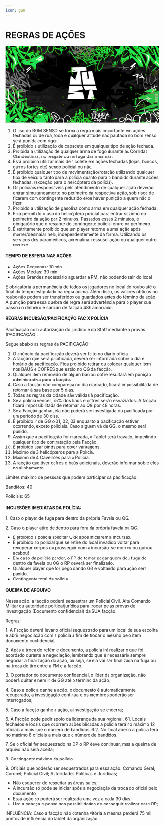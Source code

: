 ```yaml
---
icon: gun
---
```


# REGRAS DE AÇÕES

![](.gitbook/assets/bannerjust.png)

1. O uso do BOM SENSO se torna a regra mais importante em ações fechadas ou de rua, toda e qualquer atitude não pautada no bom senso será punida com rigor.
2. É proibido a utilização de capacete em qualquer tipo de ação fechada.
3. Proibida a utilização de qualquer arma de fogo durante as Corridas Clandestinas, no resgate ou na fuga das mesmas.
4. Está proibido utilizar mais de 1 colete em ações fechadas (lojas, bancos, carros fortes etc) sendo policial ou não.
5. É proibido qualquer tipo de movimentação/rotação utilizando qualquer tipo de veículo tanto para a polícia quanto para o bandido durante ações fechadas. (exceção para o helicóptero da polícia).
6. Os policiais responsáveis pelo atendimento de qualquer ação deverão entrar simultaneamente no perímetro da respectiva ação, sob risco de ficarem com contingente reduzido e/ou haver punição a quem não o fizer.
7. Proibido a utilização de gasolina como arma em qualquer ação fechada.
8. Fica permitido o uso do helicóptero policial para entrar sozinho no perímetro da ação por 2 minutos. Passados esses 2 minutos, é obrigatório que o restante do contingente policial entre no perímetro.
9. É estritamente proibido que um player retorne a uma ação após morrer/desmaiar nela, independentemente da forma. Utilizando os serviços dos paramédicos, adrenalina, ressuscitação ou qualquer outro recurso.

#### **TEMPO DE ESPERA NAS AÇÕES** <a href="#tempo-de-espera-nas-acoes" id="tempo-de-espera-nas-acoes"></a>

* Ações Pequenas: 10 min
* Ações Médias: 30 min
* Ações Grandes necessário aguardar a PM, não podendo sair do local

É obrigatória a permanência de todos os jogadores no local do roubo até o final do tempo estipulado na regra acima. Além disso, os valores obtidos no roubo não podem ser transferidos ou guardados antes do término da ação. A punição para essa quebra de regra será advertência para o player que passou o dinheiro e sanção de facção 48h amarrado.

#### **REGRAS INCURSÃO/PACIFICAÇÃO FAC X POLÍCIA** <a href="#regras-incursao-pacificacao-fac-x-policia" id="regras-incursao-pacificacao-fac-x-policia"></a>

Pacificação com autorização do jurídico e da Staff mediante a provas (PACIFICAÇÃO).

Segue abaixo as regras da PACIFICAÇÃO:

1. O anúncio da pacificação deverá ser feito no diário oficial.
2. A facção que será pacificada, deverá ser informada sobre o dia e horário da pacificação. Fica proibido retirar ou colocar qualquer item nos BAÚS e COFRES que estão no QG da facção.
3. Qualquer item removido de algum baú ou cofre resultará em punição administrativa para a facção.
4. Caso a facção não compareça no dia marcado, ficará impossibilitada de retornar à sua base por 5 dias.
5. Todas as regras da cidade são válidas à pacificação.
6. Se a polícia vencer, 75% dos baús e cofres serão esvaziados. A facção ficará impossibilitada de retornar ao QG por 48 horas.
7. Se a Facção ganhar, ela não poderá ser investigada ou pacificada por um período de 30 dias.
8. É proibido ir de GG o 01, 02, 03 enquanto a pacificação estiver ocorrendo, exceto policiais. Caso alguém vá de GG, o mesmo será punido.
9. Assim que a pacificação for marcada, o Tablet será travado, impedindo qualquer tipo de contratação pela Facção.
10. É proibido usar binds para obter vantagens.
11. Máximo de 3 helicópteros para a Polícia.
12. Máximo de 4 Caveirões para a Polícia.
13. A facção que tiver cofres e baús adicionais, deverão informar sobre eles no alinhamento.

Limites máximo de pessoas que podem participar da pacificação:

Bandidos: 40

Policiais: 65

#### **INCURSÕES IMEDIATAS DA POLÍCIA:** <a href="#incursoes-imediatas-da-policia" id="incursoes-imediatas-da-policia"></a>

1\. Caso o player de fuga para dentro da própria Favela ou QG.

2\. Caso o player atire de dentro para fora da própria favela ou QG.

* É proibido a polícia solicitar QRR após iniciarem a incursão.
* É proibido ao policial que se retire do local invadido voltar para recuperar corpos ou prosseguir com a incursão, se morreu ou guivou acabou!
* Em caso da polícia perder, o RP de tentar pegar quem deu fuga de dentro da favela ou QG o RP deverá ser finalizado.
* Qualquer player que for pego dando GG e voltando para ação será punido.
* Contingente total da polícia.

#### **QUEIMA DE ARQUIVO** <a href="#queima-de-arquivo" id="queima-de-arquivo"></a>

Nessa ação, a facção poderá sequestrar um Policial Civil, Alta Comando Militar ou autoridade política/jurídica para trocar pelas provas de investigação (Documento confidencial) da SUA facção.

Regras:

1\. A Facção deverá levar o oficial sequestrado para um local de sua escolha e abrir negociação com a polícia a fim de trocar o mesmo pelo item documento confidencial;

2\. Após a troca do refém e documento, a polícia irá realizar o que foi acordado durante a negociação, lembrando que é necessário sempre negociar a finalização da ação, ou seja, se ela vai ser finalizada na fuga ou na troca de tiro entre a PM e a facção.

3\. O portador do documento confidencial, o líder da organização, não poderá quitar e nem ir de GG até o término da ação;

4\. Caso a polícia ganhe a ação, o documento é automaticamente recuperado, a investigação continua e os membros poderão ser interrogados;

5\. Caso a facção ganhe a ação, a investigação se encerra;

6\. A Facção pode pedir apoio da liderança da sua regional. 6.1. Locais fechados e locais que ocorrem ações blicadas a polícia terá no máximo 12 oficiais a mais que o número de bandidos. 6.2. No local aberto a polícia terá no máximo 8 oficiais a mais que o número de bandidos.

7\. Se o oficial for sequestrado na DP o RP deve continuar, mas a queima de arquivo não será aceita;

8\. Contingente máximo da polícia;

9\. Oficiais que poderão ser sequestrados para essa ação: Comando Geral; Coronel; Policial Civil; Autoridades Políticas e Jurídicas;

* Não esquecer de respeitar as áreas safes;
* A incursão só pode se iniciar após a negociação da troca do oficial pelo documento.
* Essa ação só poderá ser realizada uma vez a cada 30 dias.
* Use a cabeça e pense nas possibilidades de conseguir realizar esse RP;

INFLUÊNCIA: Caso a facção não obtenha vitória a mesma perderá 75 mil pontos de influência do tablet da organização.
